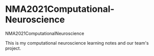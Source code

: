# NMA2021Computational-Neuroscience
NMA2021ComputationalNeuroscience

This is my computational neuroscience learning notes and our team's project.

